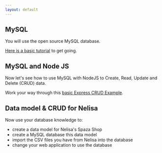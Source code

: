 ```yaml
---
layout: default
---
```


## MySQL

You will use the open source MySQL database.

[Here is a basic tutorial](https://www.digitalocean.com/community/tutorials/a-basic-mysql-tutorial) to get going.

## MySQL and Node JS

Now let's see how to use MySQL with NodeJS to Create, Read, Update and Delete (CRUD) data.

Work your way through this [basic Express CRUD Example](https://github.com/codex-academy/BasicExpressWebApp).

## Data model & CRUD for Nelisa

Now use your database knowledge to:

* create a data model for Nelisa's Spaza Shop
* create a MySQL database this data model
* import the CSV files you have from Nelisa into the database
* change your web application to use the database
